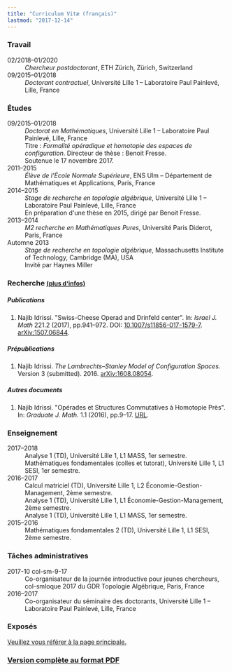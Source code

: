 ```yaml
---
title: "Curriculum Vitæ (français)"
lastmod: "2017-12-14"
---
```



### Travail

<div class="row">
<dt class="col-lg-2 col-sm-3">02/2018–01/2020</dt>
<dd class="col-lg-10 col-sm-9"><em>Chercheur postdoctorant</em>, ETH Zürich, Zürich, Switzerland</dd>

<dt class="col-lg-2 col-sm-3">09/2015–01/2018</dt>
<dd class="col-lg-10 col-sm-9"><em>Doctorant contractuel</em>, Université Lille 1 – Laboratoire Paul Painlevé, Lille, France</dd>
</div>

### Études

<div class="row">
<dt class="col-lg-2 col-sm-3">09/2015–01/2018</dt>
<dd class="col-lg-10 col-sm-9"><em>Doctorat en Mathématiques</em>, Université Lille 1 – Laboratoire Paul Painlevé, Lille, France<br>
Titre : <em>Formalité opéradique et homotopie des espaces de configuration</em>. Directeur de thèse : Benoit Fresse.<br>
Soutenue le 17 novembre 2017.</dd>

<dt class="col-lg-2 col-sm-3">2011–2015</dt>
<dd class="col-lg-10 col-sm-9"><em>Élève de l'École Normale Supérieure</em>, ENS Ulm – Département de Mathématiques et Applications, Paris, France</dd>

<dt class="col-lg-2 col-sm-3">2014–2015</dt>
<dd class="col-lg-10 col-sm-9"><em>Stage de recherche en topologie algébrique</em>, Université Lille 1 – Laboratoire Paul Painlevé, Lille, France<br>
En préparation d'une thèse en 2015, dirigé par Benoit Fresse.</dd>

<dt class="col-lg-2 col-sm-3">2013–2014</dt>
<dd class="col-lg-10 col-sm-9"><em>M2 recherche en Mathématiques Pures</em>, Université Paris Diderot, Paris, France</dd>

<dt class="col-lg-2 col-sm-3">Automne 2013</dt>
<dd class="col-lg-10 col-sm-9"><em>Stage de recherche en topologie algébrique</em>, Massachusetts Institute of Technology, Cambridge (MA), USA<br>
Invité par Haynes Miller</dd>
</div>

### Recherche <small>[(plus d'infos)](/research/)</small>

##### Publications

1. Najib Idrissi. "Swiss-Cheese Operad and Drinfeld center". In: *Israel J. Math* 221.2 (2017), pp.941–972. DOI: [10.1007/s11856-017-1579-7](https://doi.org/10.1007/s11856-017-1579-7). [arXiv:1507.06844](http://arxiv.org/abs/1507.06844).

##### Prépublications

1. Najib Idrissi. *The Lambrechts–Stanley Model of Configuration Spaces.* Version 3 (submitted). 2016. [arXiv:1608.08054](http://arxiv.org/abs/1608.08054).

##### Autres documents

1. Najib Idrissi. "Opérades et Structures Commutatives à Homotopie Près". In: *Graduate J. Math.* 1.1 (2016), pp.9–17. [URL](http://www.gradmath.org/article/operades-et-structures-commutatives-a-homotopie-pres/).

### Enseignement

<div class="row">
<dt class="col-lg-2 col-sm-3">2017–2018</dt>
<dd class="col-lg-10 col-sm-9">Analyse 1 (TD), Université Lille 1, L1 MASS, 1er semestre.</dd>

<dt class="col-lg-2 col-sm-3"></dt>
<dd class="col-lg-10 col-sm-9">Mathématiques fondamentales (colles et tutorat), Université Lille 1, L1 SESI, 1er semestre.</dd>

<dt class="col-lg-2 col-sm-3">2016–2017</dt>
<dd class="col-lg-10 col-sm-9">Calcul matriciel (TD), Université Lille 1, L2 Économie-Gestion-Management, 2ème semestre.</dd>
<dt class="col-lg-2 col-sm-3"></dt>
<dd class="col-lg-10 col-sm-9">Analyse 1 (TD), Université Lille 1, L1 Économie-Gestion-Management, 2ème semestre.</dd>
<dt class="col-lg-2 col-sm-3"></dt>
<dd class="col-lg-10 col-sm-9">Analyse 1 (TD), Université Lille 1, L1 MASS, 1er semestre.</dd>

<dt class="col-lg-2 col-sm-3">2015–2016</dt>
<dd class="col-lg-10 col-sm-9">Mathématiques fondamentales 2 (TD), Université Lille 1, L1 SESI, 2ème semestre.</dd>
</div>

### Tâches administratives

<div class="row">
<dt class="col-lg-2 col-sm-3">2017-10 col-sm-9-17</dt>
<dd class="col-lg-10 col-sm-9">Co-organisateur de la journée introductive pour jeunes chercheurs, col-smloque 2017 du GDR Topologie Algébrique, Paris, France</dd>

<dt class="col-lg-2 col-sm-3">2016–2017</dt>
<dd class="col-lg-10 col-sm-9">Co-organisateur du séminaire des doctorants, Université Lille 1 – Laboratoire Paul Painlevé, Lille, France</dd>
</div>

### Exposés

[<i class="fa fa-arrow-right" aria-hidden="true"></i> Veuillez vous référer à la page principale.](/talk/)

### [<i class="fa fa-file-pdf-o" aria-hidden="true"></i> Version complète au format PDF](/pdf/cv_idrissi_fr.pdf)
